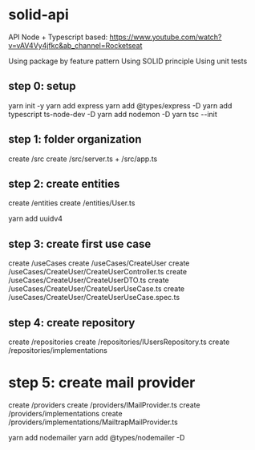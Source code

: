 # solid-api
API Node + Typescript
based: https://www.youtube.com/watch?v=vAV4Vy4jfkc&ab_channel=Rocketseat

Using package by feature pattern
Using SOLID principle
Using unit tests

## step 0: setup
yarn init -y
yarn add express
yarn add @types/express -D
yarn add typescript ts-node-dev -D
yarn add nodemon -D
yarn tsc --init

## step 1: folder organization
create /src
create /src/server.ts + /src/app.ts

## step 2: create entities
create /entities
create /entities/User.ts

yarn add uuidv4

## step 3: create first use case
create /useCases
create /useCases/CreateUser
create /useCases/CreateUser/CreateUserController.ts
create /useCases/CreateUser/CreateUserDTO.ts
create /useCases/CreateUser/CreateUserUseCase.ts
create /useCases/CreateUser/CreateUserUseCase.spec.ts

## step 4: create repository
create /repositories
create /repositories/IUsersRepository.ts
create /repositories/implementations

# step 5: create mail provider
create /providers
create /providers/IMailProvider.ts
create /providers/implementations
create /providers/implementations/MailtrapMailProvider.ts

yarn add nodemailer
yarn add @types/nodemailer -D